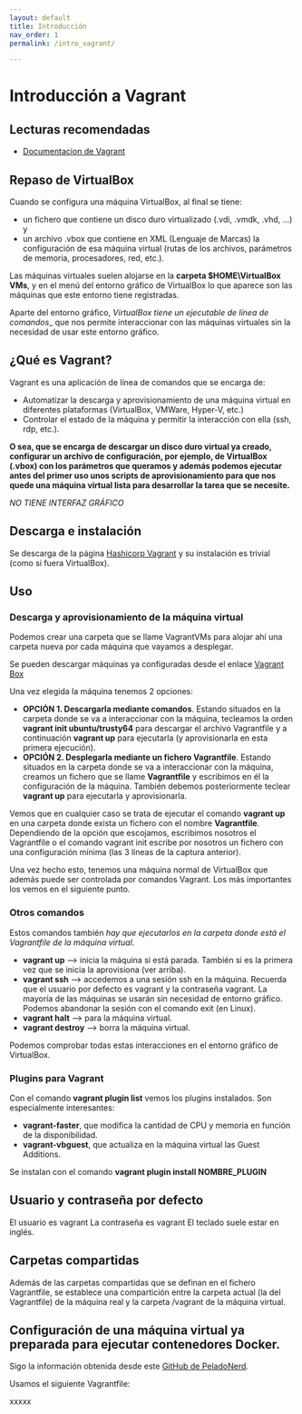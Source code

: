 ```yaml
---
layout: default
title: Introducción
nav_order: 1
permalink: /intro_vagrant/

---
```


# Introducción a Vagrant

## Lecturas recomendadas
- [Documentacion de Vagrant](https://www.vagrantup.com/docs)

## Repaso de VirtualBox
Cuando se configura una máquina VirtualBox, al final se tiene:
- un fichero que contiene un disco duro virtualizado (.vdi, .vmdk, .vhd, ...) y 
- un archivo .vbox que contiene en XML (Lenguaje de Marcas) la configuración de esa máquina virtual (rutas de los archivos, parámetros de memoria, procesadores, red, etc.).

Las máquinas virtuales suelen alojarse en la **carpeta $HOME\VirtualBox VMs**, y en el menú del entorno gráfico de VirtualBox lo que aparece son las máquinas que este entorno tiene registradas.

Aparte del entorno gráfico, _VirtualBox tiene un ejecutable de línea de comandos__ que nos permite interaccionar con las máquinas virtuales sin la necesidad de usar este entorno gráfico.

## ¿Qué es Vagrant?
Vagrant es una aplicación de línea de comandos que se encarga de:
- Automatizar la descarga y aprovisionamiento de una máquina virtual en diferentes plataformas (VirtualBox, VMWare, Hyper-V, etc.)
- Controlar el estado de la máquina y permitir la interacción con ella (ssh, rdp, etc.).

**O sea, que se encarga de descargar un disco duro virtual ya creado, configurar un archivo de configuración, por ejemplo, de VirtualBox (.vbox) con los parámetros que queramos y además podemos ejecutar antes del primer uso unos scripts de aprovisionamiento para que nos quede una máquina virtual lista para desarrollar la tarea que se necesite.**

_NO TIENE INTERFAZ GRÁFICO_

## Descarga e instalación
Se descarga de la página [Hashicorp Vagrant](https://vagrantup.com) y su instalación es trivial (como si fuera VirtualBox).

## Uso

### Descarga y aprovisionamiento de la máquina virtual

Podemos crear una carpeta que se llame VagrantVMs para alojar ahí una carpeta nueva por cada máquina que vayamos a desplegar.

Se pueden descargar máquinas ya configuradas desde el enlace [Vagrant Box](https://app.vagrantup.com/boxes/search)

Una vez elegida la máquina tenemos 2 opciones:

- **OPCIÓN 1. Descargarla mediante comandos**. Estando situados en la carpeta donde se va a interaccionar con la máquina, tecleamos la orden **vagrant init ubuntu/trusty64** para descargar el archivo Vagrantfile y a continuación **vagrant up** para ejecutarla (y aprovisionarla en esta primera ejecución).
- **OPCIÓN 2. Desplegarla mediante un fichero Vagrantfile**. Estando situados en la carpeta donde se va a interaccionar con la máquina, creamos un fichero que se llame **Vagrantfile** y escribimos en él la configuración de la máquina. También debemos posteriormente teclear **vagrant up** para ejecutarla y aprovisionarla.

Vemos que en cualquier caso se trata de ejecutar el comando **vagrant up** en una carpeta donde exista un fichero con el nombre **Vagrantfile**. Dependiendo de la opción que escojamos, escribimos nosotros el Vagrantfile o el comando vagrant init escribe por nosotros un fichero con una configuración mínima (las 3 líneas de la captura anterior).

Una vez hecho esto, tenemos una máquina normal de VirtualBox que además puede ser controlada por comandos Vagrant. Los más importantes los vemos en el siguiente punto.

### Otros comandos
Estos comandos también _hay que ejecutarlos en la carpeta donde está el Vagrantfile de la máquina virtual_.
- **vagrant up** --> inicia la máquina si está parada. También si es la primera vez que se inicia la aprovisiona (ver arriba).
- **vagrant ssh** --> accedemos a una sesión ssh en la máquina. Recuerda que el usuario por defecto es vagrant y la contraseña vagrant. La mayoría de las máquinas se usarán sin necesidad de entorno gráfico. Podemos abandonar la sesión con el comando exit (en Linux).
- **vagrant halt** --> para la máquina virtual.
- **vagrant destroy** --> borra la máquina virtual.

Podemos comprobar todas estas interacciones en el entorno gráfico de VirtualBox.

### Plugins para Vagrant
Con el comando **vagrant plugin list** vemos los plugins instalados.
Son especialmente interesantes:
- **vagrant-faster**, que modifica la cantidad de CPU y memoria en función de la disponibilidad.
- **vagrant-vbguest**, que actualiza en la máquina virtual las Guest Additions.

Se instalan con el comando **vagrant plugin install NOMBRE_PLUGIN**

## Usuario y contraseña por defecto
El usuario es vagrant
La contraseña es vagrant
El teclado suele estar en inglés.

## Carpetas compartidas
Además de las carpetas compartidas que se definan en el fichero Vagrantfile, se establece una compartición entre la carpeta actual (la del Vagrantfile) de la máquina real y la carpeta /vagrant de la máquina virtual.

## Configuración de una máquina virtual ya preparada para ejecutar contenedores Docker.
Sigo la información obtenida desde este [GitHub de PeladoNerd](https://github.com/pablokbs/peladonerd/tree/master/docker/13).

Usamos el siguiente Vagrantfile:

xxxxx
